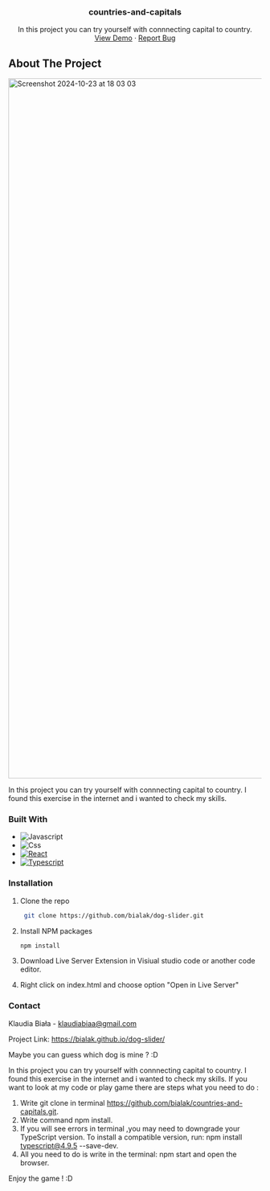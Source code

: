 
<h3 align="center">countries-and-capitals</h3>

  <p align="center">
    In this project you can try yourself with connnecting capital to country.
    <br />
    <a href="https://bialak.github.io/countries-and-capitals/">View Demo</a>
    ·
    <a href="https://github.com/bialak/countries-and-capitals/issues/new">Report Bug</a>
  </p>
</div>

## About The Project


<img width="1393" alt="Screenshot 2024-10-23 at 18 03 03" src="https://github.com/user-attachments/assets/fa124f24-dd78-4d75-a04a-4cc14e1bd7f8">



In this project you can try yourself with connnecting capital to country. I found this exercise in the internet and i wanted to check my skills. 


### Built With

* ![Javascript][Javacript-logo]
* ![Css][Css-logo]
* [![React][React.js]][React-url]
* [![Typescript][Typescript-logo]][Typescript-url]


### Installation

1. Clone the repo
   ```sh
    git clone https://github.com/bialak/dog-slider.git
   ```
3. Install NPM packages
   ```sh
   npm install
   ```

4. Download Live Server Extension in Visiual studio code or another code editor.

6. Right click on index.html and choose option "Open in Live Server"
   
### Contact

Klaudia Biała - klaudiabiaa@gmail.com

Project Link: https://bialak.github.io/dog-slider/

Maybe you can guess which dog is mine ? :D


[React.js]: https://img.shields.io/badge/React-20232A?style=for-the-badge&logo=react&logoColor=61DAFB
[React-url]: https://reactjs.org/
[Javacript-logo]: https://img.shields.io/badge/javascript-%23323330.svg?style=for-the-badge&logo=javascript&logoColor=F7DF1E
[Css-logo]: https://img.shields.io/badge/CSS-%231572B6.svg?style=for-the-badge&logo=CSS3&logoColor=white
[Typescript-logo]: https://img.shields.io/badge/TypeScript-%23007ACC.svg?style=for-the-badge&logo=TypeScript&logoColor=white
[Typescript-url]: https://www.typescriptlang.org/

In this project you can try yourself with connnecting capital to country. I found this exercise in the internet and i wanted to check my skills. If you want to look at my code or play game there are steps what you need to do : 

1. Write git clone in terminal https://github.com/bialak/countries-and-capitals.git.
2. Write command npm install.
3. If you will see errors in terminal ,you may need to downgrade your TypeScript version. To install a compatible version, run: npm install typescript@4.9.5 --save-dev.
4. All you need to do is write in the terminal: npm start  and open the browser.


Enjoy the game ! :D 
